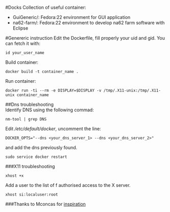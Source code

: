 #Docks
Collection of useful container: 

- GuiGeneric/: Fedora:22 environment for GUI application
- na62-farm/: Fedora:22 environment to develop na62 farm software with Eclipse

#Genereric instruction
Edit the Dockerfile, fill properly your uid and gid. You can fetch it with:

	id your_user_name

Build container:

	docker build -t container_name .

Run container:

```
docker run -ti --rm -e DISPLAY=$DISPLAY -v /tmp/.X11-unix:/tmp/.X11-unix container_name
```

##Dns troubleshooting   
Identify DNS using the following commad:

    nm-tool | grep DNS

Edit */etc/default/docker*, uncomment the line:  

    DOCKER_OPTS="--dns <your_dns_server_1> --dns <your_dns_server_2>"

and add the dns previously found.

    sudo service docker restart
###X11 troubleshooting

	xhost +x
Add a user to the list of f authorised access to the X server.

	xhost si:localuser:root

###Thanks to 
Mconcas for [inspiration](https://github.com/mconcas/docks)
